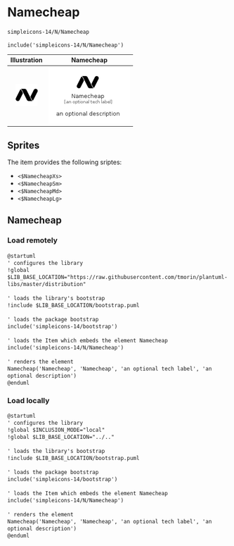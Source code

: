 # Namecheap


```text
simpleicons-14/N/Namecheap
```

```text
include('simpleicons-14/N/Namecheap')
```



| Illustration | Namecheap |
| :---: | :---: |
| ![illustration for Illustration](../../simpleicons-14/N/Namecheap.png) | ![illustration for Namecheap](../../simpleicons-14/N/Namecheap.Local.png) |



## Sprites
The item provides the following sriptes:

- `<$NamecheapXs>`
- `<$NamecheapSm>`
- `<$NamecheapMd>`
- `<$NamecheapLg>`





## Namecheap

### Load remotely
```plantuml
@startuml
' configures the library
!global $LIB_BASE_LOCATION="https://raw.githubusercontent.com/tmorin/plantuml-libs/master/distribution"

' loads the library's bootstrap
!include $LIB_BASE_LOCATION/bootstrap.puml

' loads the package bootstrap
include('simpleicons-14/bootstrap')

' loads the Item which embeds the element Namecheap
include('simpleicons-14/N/Namecheap')

' renders the element
Namecheap('Namecheap', 'Namecheap', 'an optional tech label', 'an optional description')
@enduml
```

### Load locally
```plantuml
@startuml
' configures the library
!global $INCLUSION_MODE="local"
!global $LIB_BASE_LOCATION="../.."

' loads the library's bootstrap
!include $LIB_BASE_LOCATION/bootstrap.puml

' loads the package bootstrap
include('simpleicons-14/bootstrap')

' loads the Item which embeds the element Namecheap
include('simpleicons-14/N/Namecheap')

' renders the element
Namecheap('Namecheap', 'Namecheap', 'an optional tech label', 'an optional description')
@enduml
```

